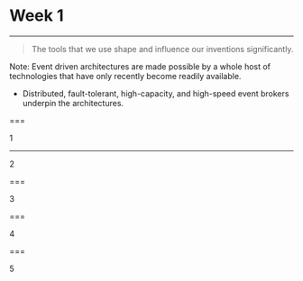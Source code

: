 
# Week 1

---

> The tools that we use shape and influence our inventions significantly.

Note:
Event driven architectures are made possible by a whole host of technologies that have only recently become readily available.
* Distributed, fault-tolerant, high-capacity, and high-speed event brokers underpin the architectures.

===

1

---

2

===

3

===

4

===

5